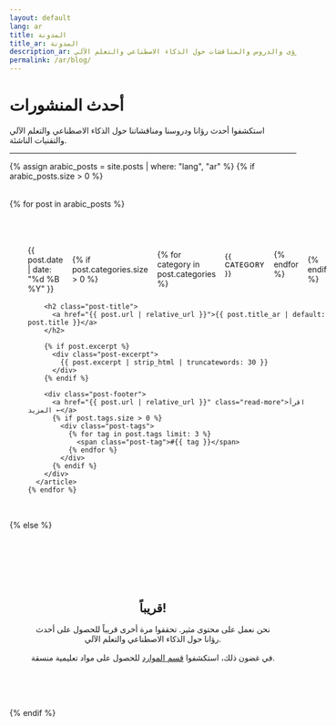 ```yaml
---
layout: default
lang: ar
title: المدونة
title_ar: المدونة
description_ar: أحدث الرؤى والدروس والمناقشات حول الذكاء الاصطناعي والتعلم الآلي
permalink: /ar/blog/
---
```


# أحدث المنشورات

استكشفوا أحدث رؤانا ودروسنا ومناقشاتنا حول الذكاء الاصطناعي والتعلم الآلي والتقنيات الناشئة.

---

{% assign arabic_posts = site.posts | where: "lang", "ar" %}
{% if arabic_posts.size > 0 %}
  <div class="posts-grid">
    {% for post in arabic_posts %}
      <article class="post-card">
        <div class="post-meta">
          <time datetime="{{ post.date | date_to_xmlschema }}">{{ post.date | date: "%d %B %Y" }}</time>
          {% if post.categories.size > 0 %}
            <span class="post-categories">
              {% for category in post.categories %}
                <span class="post-category">{{ category }}</span>
              {% endfor %}
            </span>
          {% endif %}
        </div>

        <h2 class="post-title">
          <a href="{{ post.url | relative_url }}">{{ post.title_ar | default: post.title }}</a>
        </h2>

        {% if post.excerpt %}
          <div class="post-excerpt">
            {{ post.excerpt | strip_html | truncatewords: 30 }}
          </div>
        {% endif %}

        <div class="post-footer">
          <a href="{{ post.url | relative_url }}" class="read-more">اقرأ المزيد ←</a>
          {% if post.tags.size > 0 %}
            <div class="post-tags">
              {% for tag in post.tags limit: 3 %}
                <span class="post-tag">#{{ tag }}</span>
              {% endfor %}
            </div>
          {% endif %}
        </div>
      </article>
    {% endfor %}
  </div>
{% else %}
  <div class="no-posts">
    <h2>قريباً!</h2>
    <p>نحن نعمل على محتوى مثير. تحققوا مرة أخرى قريباً للحصول على أحدث رؤانا حول الذكاء الاصطناعي والتعلم الآلي.</p>
    <p>في غضون ذلك، استكشفوا <a href="{{ '/ar/resources' | relative_url }}">قسم الموارد</a> للحصول على مواد تعليمية منسقة.</p>
  </div>
{% endif %}

<style>
.posts-grid {
  display: grid;
  gap: 2rem;
  margin-top: 2rem;
}

.post-card {
  background: var(--bg-primary);
  border: 1px solid var(--border-color);
  border-radius: var(--border-radius);
  padding: 2rem;
  transition: var(--transition);
  box-shadow: var(--shadow-sm);
}

.post-card:hover {
  box-shadow: var(--shadow-md);
  transform: translateY(-2px);
}

.post-meta {
  display: flex;
  align-items: center;
  gap: 1rem;
  margin-bottom: 1rem;
  font-size: 0.875rem;
  color: var(--text-muted);
}

[dir="rtl"] .post-meta {
  flex-direction: row-reverse;
  justify-content: flex-end;
}

.post-categories {
  display: flex;
  gap: 0.5rem;
}

[dir="rtl"] .post-categories {
  flex-direction: row-reverse;
}

.post-category {
  background: var(--bg-secondary);
  color: var(--accent-color);
  padding: 0.25rem 0.5rem;
  border-radius: 0.25rem;
  font-weight: 500;
  font-size: 0.75rem;
  text-transform: uppercase;
  letter-spacing: 0.05em;
}

.post-title {
  margin: 0 0 1rem 0;
  font-size: 1.5rem;
  line-height: 1.3;
}

.post-title a {
  color: var(--text-primary);
  text-decoration: none;
  transition: var(--transition);
}

.post-title a:hover {
  color: var(--accent-color);
}

.post-excerpt {
  color: var(--text-secondary);
  line-height: 1.6;
  margin-bottom: 1.5rem;
}

.post-footer {
  display: flex;
  justify-content: space-between;
  align-items: center;
  margin-top: 1.5rem;
  padding-top: 1rem;
  border-top: 1px solid var(--border-color);
}

[dir="rtl"] .post-footer {
  flex-direction: row-reverse;
}

.read-more {
  color: var(--accent-color);
  text-decoration: none;
  font-weight: 600;
  transition: var(--transition);
}

.read-more:hover {
  color: var(--primary-gradient-end);
}

.post-tags {
  display: flex;
  gap: 0.5rem;
  flex-wrap: wrap;
}

[dir="rtl"] .post-tags {
  flex-direction: row-reverse;
}

.post-tag {
  color: var(--text-muted);
  font-size: 0.75rem;
  font-weight: 500;
}

.no-posts {
  text-align: center;
  padding: 4rem 2rem;
  background: var(--bg-secondary);
  border-radius: var(--border-radius);
  margin-top: 2rem;
}

.no-posts h2 {
  color: var(--text-primary);
  margin-bottom: 1rem;
}

.no-posts p {
  color: var(--text-secondary);
  margin-bottom: 1rem;
}

@media (max-width: 768px) {
  .post-card {
    padding: 1.5rem;
  }

  .post-footer {
    flex-direction: column;
    align-items: flex-start;
    gap: 1rem;
  }

  [dir="rtl"] .post-footer {
    align-items: flex-end;
  }

  .post-meta {
    flex-direction: column;
    align-items: flex-start;
    gap: 0.5rem;
  }

  [dir="rtl"] .post-meta {
    align-items: flex-end;
  }
}
</style>
